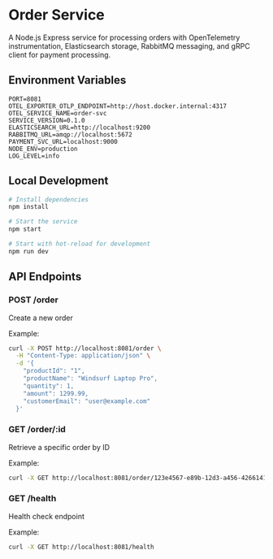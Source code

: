 # Order Service

A Node.js Express service for processing orders with OpenTelemetry instrumentation, Elasticsearch storage, RabbitMQ messaging, and gRPC client for payment processing.

## Environment Variables

```
PORT=8081
OTEL_EXPORTER_OTLP_ENDPOINT=http://host.docker.internal:4317
OTEL_SERVICE_NAME=order-svc
SERVICE_VERSION=0.1.0
ELASTICSEARCH_URL=http://localhost:9200
RABBITMQ_URL=amqp://localhost:5672
PAYMENT_SVC_URL=localhost:9000
NODE_ENV=production
LOG_LEVEL=info
```

## Local Development

```bash
# Install dependencies
npm install

# Start the service
npm start

# Start with hot-reload for development
npm run dev
```

## API Endpoints

### POST /order
Create a new order

Example:
```bash
curl -X POST http://localhost:8081/order \
  -H "Content-Type: application/json" \
  -d '{
    "productId": "1",
    "productName": "Windsurf Laptop Pro",
    "quantity": 1,
    "amount": 1299.99,
    "customerEmail": "user@example.com"
  }'
```

### GET /order/:id
Retrieve a specific order by ID

Example:
```bash
curl -X GET http://localhost:8081/order/123e4567-e89b-12d3-a456-426614174000
```

### GET /health
Health check endpoint

Example:
```bash
curl -X GET http://localhost:8081/health
```
